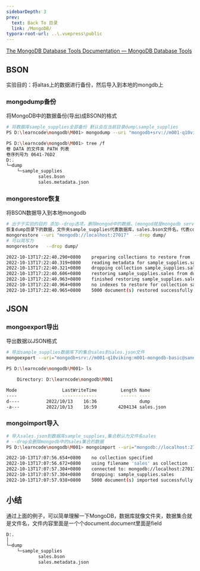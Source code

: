 ```yaml
---
sidebarDepth: 3
prev:
  text: Back To 目录
  link: /MongoDB/
typora-root-url: ..\.vuepress\public
---
```




[The MongoDB Database Tools Documentation — MongoDB Database Tools](https://www.mongodb.com/docs/database-tools/)

## BSON

实验目的：将altas上的数据进行备份，然后导入到本地的mongdb上

### mongodump备份

将MongoDB中的数据备份(导出)成BSON的格式

```sh
# 将数据库sample_supplies全部备份 默认会在当前目录dump\sample_supplies
PS D:\learncode\mongodb\M001> mongodump --uri "mongodb+srv://m001-q10viking:m001-mongodb-basic@sandbox.he3gsda.mongodb.net/sample_supplies"
```

```sh
PS D:\learncode\mongodb\M001> tree /f
卷 DATA 的文件夹 PATH 列表
卷序列号为 0641-76D2
D:.
└─dump
    └─sample_supplies
            sales.bson
            sales.metadata.json
```



### mongorestore恢复

将BSON数据导入到本地mongodb

```sh
# 出于于实验的目的 添加--drop选项，删除mongod中的数据，(mongod就是mongodb server service instance的意思)
恢复dump目录下的数据，文件夹sample_supplies代表数据库，sales.bson文件名，代表collection
mongorestore --uri "mongodb://localhost:27017"  --drop dump/
# 可以简写为
mongorestore   --drop dump/
```

```sh
2022-10-13T17:22:40.290+0800    preparing collections to restore from
2022-10-13T17:22:40.319+0800    reading metadata for sample_supplies.sales from dump\sample_supplies\sales.metadata.json
2022-10-13T17:22:40.321+0800    dropping collection sample_supplies.sales before restoring
2022-10-13T17:22:40.606+0800    restoring sample_supplies.sales from dump\sample_supplies\sales.bson
2022-10-13T17:22:40.963+0800    finished restoring sample_supplies.sales (5000 documents, 0 failures)
2022-10-13T17:22:40.964+0800    no indexes to restore for collection sample_supplies.sales
2022-10-13T17:22:40.965+0800    5000 document(s) restored successfully. 0 document(s) failed to restore.
```



## JSON

### mongoexport导出

导出数据以JSON格式

```sh
# 导出sample_supplies数据库下的集合sales到sales.json文件
mongoexport --uri="mongodb+srv://m001-q10viking:m001-mongodb-basic@sandbox.he3gsda.mongodb.net/sample_supplies" --collection=sales --out=sales.json
```

```sh
PS D:\learncode\mongodb\M001> ls

    Directory: D:\learncode\mongodb\M001

Mode                 LastWriteTime         Length Name
----                 -------------         ------ ----
d----          2022/10/13    16:36                dump
-a---          2022/10/13    16:59        4204134 sales.json
```



### mongoimport导入

```sh
# 导入sales.json到数据库sample_supplies,集合默认为文件名sales
# --drop会删除mongodb中的sales集合的数据
PS D:\learncode\mongodb\M001> mongoimport --uri="mongodb://localhost:27017/sample_supplies" --drop sales.json

2022-10-13T17:07:56.654+0800    no collection specified
2022-10-13T17:07:56.672+0800    using filename 'sales' as collection
2022-10-13T17:07:57.304+0800    connected to: mongodb://localhost:27017/sample_supplies
2022-10-13T17:07:57.304+0800    dropping: sample_supplies.sales
2022-10-13T17:07:57.938+0800    5000 document(s) imported successfully. 0 document(s) failed to import.
```



## 小结

通过上面的例子，可以简单理解一下MongoDB，数据库就像文件夹，数据集合就是文件名，文件内容里面是一个个document.document里面是field

```sh
D:.
│
└─dump
    └─sample_supplies
            sales.bson
            sales.metadata.json
```

